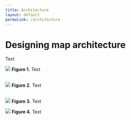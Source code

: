 ```yaml
---
title: Architecture
layout: default
permalink: /architecture
---
```


# Designing map architecture

Text

![](../images/guidelines/design1.png)
**Figure 1.** Text
<br/>
<br/>

![](../images/guidelines/design2.png)
**Figure 2.** Text
<br/>
<br/>

![](../images/guidelines/design3.png)
**Figure 3.** Text
<br/>

![](../images/guidelines/7maps.png)
**Figure 4.** Text

